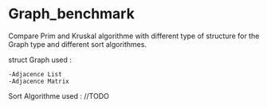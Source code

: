 Graph_benchmark
===============


Compare Prim and Kruskal algorithme with different type of structure for the Graph type and different sort algorithmes.

struct Graph used : 

	-Adjacence List
 	-Adjacence Matrix
  
Sort Algorithme used :
 	//TODO
